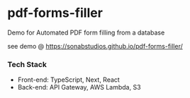 # pdf-forms-filler

Demo for Automated PDF form filling from a database

see demo @ https://sonabstudios.github.io/pdf-forms-filler/

### Tech Stack

- Front-end: TypeScript, Next, React
- Back-end: API Gateway, AWS Lambda, S3
